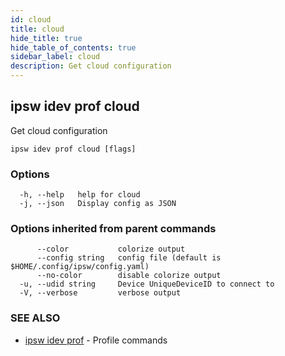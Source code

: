 ```yaml
---
id: cloud
title: cloud
hide_title: true
hide_table_of_contents: true
sidebar_label: cloud
description: Get cloud configuration
---
```

## ipsw idev prof cloud

Get cloud configuration

```
ipsw idev prof cloud [flags]
```

### Options

```
  -h, --help   help for cloud
  -j, --json   Display config as JSON
```

### Options inherited from parent commands

```
      --color           colorize output
      --config string   config file (default is $HOME/.config/ipsw/config.yaml)
      --no-color        disable colorize output
  -u, --udid string     Device UniqueDeviceID to connect to
  -V, --verbose         verbose output
```

### SEE ALSO

* [ipsw idev prof](/docs/cli/ipsw/idev/prof)	 - Profile commands

